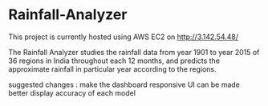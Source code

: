 # Rainfall-Analyzer
This project is currently hosted using AWS EC2 on http://3.142.54.48/

The Rainfall Analyzer studies the rainfall data from year 1901 to year 2015 of 36  regions in India throughout each 12 months, and predicts the approximate rainfall in particular year according to the regions.

suggested changes :
make the dashboard responsive
UI can be made better
display accuracy of each model
 
